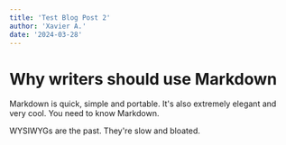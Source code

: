```yaml
---
title: 'Test Blog Post 2'
author: 'Xavier A.'
date: '2024-03-28'
---
```

# Why writers should use Markdown
Markdown is quick, simple and portable. It's also extremely elegant and very cool. You need to know Markdown.

WYSIWYGs are the past. They're slow and bloated.